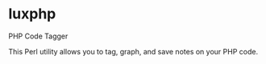 # luxphp
PHP Code Tagger

This Perl utility allows you to tag, graph, and save notes on your PHP code.
